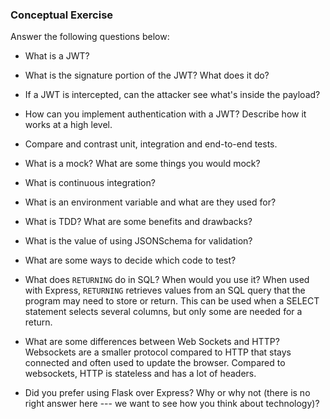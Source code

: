 ### Conceptual Exercise

Answer the following questions below:

- What is a JWT?

- What is the signature portion of the JWT?  What does it do?

- If a JWT is intercepted, can the attacker see what's inside the payload?

- How can you implement authentication with a JWT?  Describe how it works at a high level.

- Compare and contrast unit, integration and end-to-end tests.

- What is a mock? What are some things you would mock?

- What is continuous integration?

- What is an environment variable and what are they used for?

- What is TDD? What are some benefits and drawbacks?

- What is the value of using JSONSchema for validation?

- What are some ways to decide which code to test?

- What does `RETURNING` do in SQL? When would you use it?
When used with Express, `RETURNING` retrieves values from an SQL query that the program may need to store or return. This can be used when a SELECT statement selects several columns, but only some are needed for a return.

- What are some differences between Web Sockets and HTTP?
Websockets are a smaller protocol compared to HTTP that stays connected and often used to update the browser. Compared to websockets, HTTP is stateless and has a lot of headers. 

- Did you prefer using Flask over Express? Why or why not (there is no right
  answer here --- we want to see how you think about technology)?
